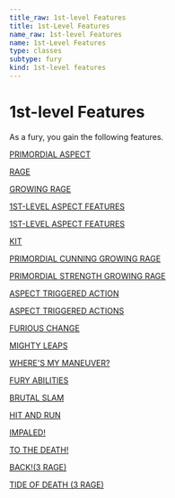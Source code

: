 ```yaml
---
title_raw: 1st-level Features
title: 1st-Level Features
name_raw: 1st-level Features
name: 1st-Level Features
type: classes
subtype: fury
kind: 1st-level features
---
```


# 1st-level Features

As a fury, you gain the following features.

[PRIMORDIAL ASPECT](./Primordial%20Aspect.md)

[RAGE](./Rage.md)

[GROWING RAGE](./Growing%20Rage.md)

[1ST-LEVEL ASPECT FEATURES](./1st-Level%20Aspect%20Features.md)

[1ST-LEVEL ASPECT FEATURES](./1st-Level%20Aspect%20Features/1st-Level%20Aspect%20Features.md)

[KIT](./Kit/Kit.md)

[PRIMORDIAL CUNNING GROWING RAGE](./Primordial%20Cunning%20Growing%20Rage/Primordial%20Cunning%20Growing%20Rage.md)

[PRIMORDIAL STRENGTH GROWING RAGE](./Primordial%20Strength%20Growing%20Rage/Primordial%20Strength%20Growing%20Rage.md)

[ASPECT TRIGGERED ACTION](./Aspect%20Triggered%20Action.md)

[ASPECT TRIGGERED ACTIONS](./Aspect%20Triggered%20Actions.md)

[FURIOUS CHANGE](./Furious%20Change.md)

[MIGHTY LEAPS](./Mighty%20Leaps.md)

[WHERE'S MY MANEUVER?](./Wheres%20My%20Maneuver.md)

[FURY ABILITIES](./Fury%20Abilities/Fury%20Abilities.md)

[BRUTAL SLAM](./Brutal%20Slam.md)

[HIT AND RUN](./Hit%20And%20Run.md)

[IMPALED!](./Impaled.md)

[TO THE DEATH!](./To%20The%20Death/To%20The%20Death.md)

[BACK!(3 RAGE)](<./BACK(3%20RAGE).md>)

[TIDE OF DEATH (3 RAGE)](./Tide%20Of%20Death/Tide%20Of%20Death.md)
